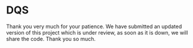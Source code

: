 # DQS
Thank you very much for your patience. 
We have submitted an updated version of this project which is under review, as soon as it is down, we will share the code. Thank you so much.

